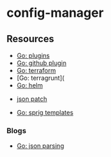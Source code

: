 # config-manager

## Resources

- [Go: plugins](https://github.com/hashicorp/go-plugin)
- [Go: github plugin](https://registry.terraform.io/providers/integrations/github/latest/docs)
- [Go: terraform](https://github.com/hashicorp/terraform)
- [Go: terragrunt](
- [Go: helm](https://github.com/helm/helm)

<!-- work with json -->
- [json patch](https://github.com/evanphx/json-patch)

<!-- work with templates -->
- [Go: sprig templates](https://github.com/Masterminds/sprig)

### Blogs

- [Go: json parsing](https://irshadhasmat.medium.com/golang-simple-json-parsing-using-empty-interface-and-without-struct-in-go-language-e56d0e69968)
